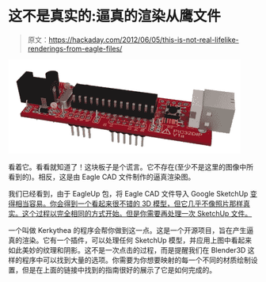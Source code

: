 # 这不是真实的:逼真的渲染从鹰文件

> 原文：<https://hackaday.com/2012/06/05/this-is-not-real-lifelike-renderings-from-eagle-files/>

![](img/2e122c0dfc84edaa2e1deb70ad179670.png "lifelike-rendering-from-eagle-files")

看着它。看看就知道了！这块板子是个谎言。它不存在(至少不是这里的图像中所看到的)。相反，这是由 Eagle CAD 文件制作的逼真渲染图。

我们已经看到，由于 EagleUp 包，将 Eagle CAD 文件导入 Google SketchUp [变得相当容易。你会得到一个看起来很不错的 3D 模型，但它几乎不像照片那样真实。这个过程以完全相同的方式开始。但是你需要再处理一次 SketchUp 文件。](http://hackaday.com/2011/11/16/eagleup-pulls-your-pcbs-into-sketchup/)

一个叫做 Kerkythea 的程序会帮你做到这一点。这是一个开源项目，旨在产生逼真的渲染。它有一个插件，可以处理任何 SketchUp 模型，并应用上图中看起来如此美妙的纹理和阴影。这不是一次点击的过程，而是提醒我们在 Blender3D 这样的程序中可以找到大量的选项。你需要为你想要映射的每一个不同的材质绘制设置，但是在上面的链接中找到的指南很好的展示了它是如何完成的。